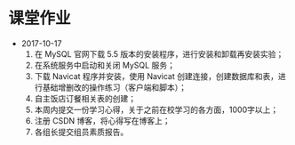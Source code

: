 # 课堂作业

* 2017-10-17
  1. 在 MySQL 官网下载 5.5 版本的安装程序，进行安装和卸载再安装实验；
  2. 在系统服务中启动和关闭 MySQL 服务；
  3. 下载 Navicat 程序并安装，使用 Navicat 创建连接，创建数据库和表，进行基础增删改的操作练习（客户端和脚本）；
  4. 自主饭店订餐相关表的创建；
  5. 本周内提交一份学习心得，关于之前在校学习的各方面，1000字以上；
  6. 注册 CSDN 博客，将心得写在博客上；
  7. 各组长提交组员素质报告。



